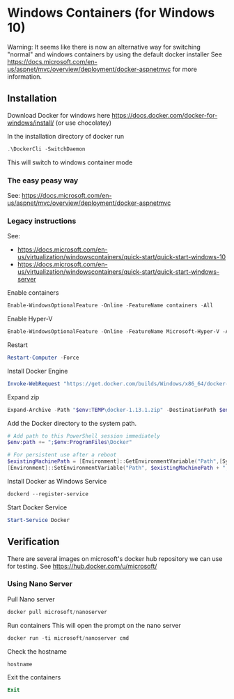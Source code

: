 # Windows Containers (for Windows 10)

Warning: It seems like there is now an alternative way for switching "normal" and windows containers by using the default docker installer 
See https://docs.microsoft.com/en-us/aspnet/mvc/overview/deployment/docker-aspnetmvc for more information.

## Installation
Download Docker for windows here https://docs.docker.com/docker-for-windows/install/ (or use chocolatey)

In the installation directory of docker run
```powershell
.\DockerCli -SwitchDaemon
```
This will switch to windows container mode


### The easy peasy way
See: https://docs.microsoft.com/en-us/aspnet/mvc/overview/deployment/docker-aspnetmvc

### Legacy instructions
See:
- https://docs.microsoft.com/en-us/virtualization/windowscontainers/quick-start/quick-start-windows-10
- https://docs.microsoft.com/en-us/virtualization/windowscontainers/quick-start/quick-start-windows-server

Enable containers
```powershell
Enable-WindowsOptionalFeature -Online -FeatureName containers -All
```

Enable Hyper-V
```powershell
Enable-WindowsOptionalFeature -Online -FeatureName Microsoft-Hyper-V -All
```

Restart
```powershell
Restart-Computer -Force
```

Install Docker Engine
```powershell
Invoke-WebRequest "https://get.docker.com/builds/Windows/x86_64/docker-1.13.1.zip" -OutFile "$env:TEMP\docker-1.13.1.zip" -UseBasicParsing
```

Expand zip
```powershell
Expand-Archive -Path "$env:TEMP\docker-1.13.1.zip" -DestinationPath $env:ProgramFiles
```

Add the Docker directory to the system path.
```powershell
# Add path to this PowerShell session immediately
$env:path += ";$env:ProgramFiles\Docker"

# For persistent use after a reboot
$existingMachinePath = [Environment]::GetEnvironmentVariable("Path",[System.EnvironmentVariableTarget]::Machine)
[Environment]::SetEnvironmentVariable("Path", $existingMachinePath + ";$env:ProgramFiles\Docker", [EnvironmentVariableTarget]::Machine)
```

Install Docker as Windows Service
```powershell
dockerd --register-service
```

Start Docker Service
```powershell
Start-Service Docker
```

## Verification

There are several images on microsoft's docker hub repository we can use for testing. See https://hub.docker.com/u/microsoft/

### Using Nano Server

Pull Nano server
```powershell
docker pull microsoft/nanoserver
```

Run containers
This will open the prompt on the nano server
```powershell
docker run -ti microsoft/nanoserver cmd
```

Check the hostname
```powershell
hostname
```

Exit the containers
```powershell
Exit
```
